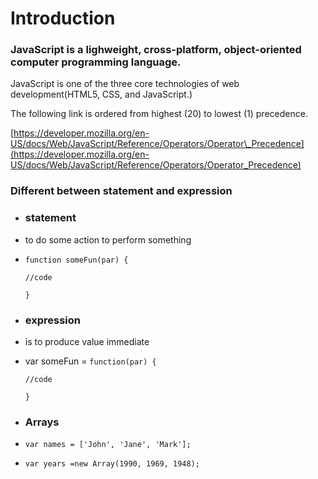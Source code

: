 # Introduction

### JavaScript is a lighweight, cross-platform, object-oriented computer programming language.

JavaScript is one of the three core technologies of web development\(HTML5, CSS, and JavaScript.\)

The following link is ordered from highest \(20\) to lowest \(1\) precedence.

[https://developer.mozilla.org/en-US/docs/Web/JavaScript/Reference/Operators/Operator\_Precedence](https://developer.mozilla.org/en-US/docs/Web/JavaScript/Reference/Operators/Operator_Precedence)

### Different between statement and expression

* ### statement
* to do some action to perform something

* `function someFun(par) {`

  `//code`

  `}`

* ### expression
* is to produce value immediate

* var someFun = `function(par) {`

  `//code`

  `}`

* ### Arrays
* `var names = ['John', 'Jane', 'Mark'];`
* `var years =new Array(1990, 1969, 1948); `




